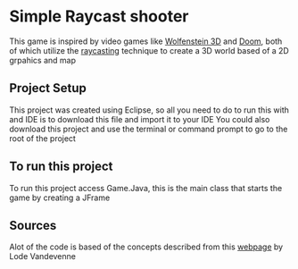 # Simple Raycast shooter
This game is inspired by video games like [Wolfenstein 3D](https://en.wikipedia.org/wiki/Wolfenstein_3D) and [Doom](https://en.wikipedia.org/wiki/Doom_(1993_video_game)), both of which utilize the [raycasting](https://en.wikipedia.org/wiki/Ray_casting) technique to create a 3D world based of a 2D grpahics and map

## Project Setup
This project was created using Eclipse, so all you need to do to run this with and IDE is to download this file and import it to your IDE
You could also download this project and use the terminal or command prompt to go to the root of the project

## To run this project
To run this project access Game.Java, this is the main class that starts the game by creating a JFrame

## Sources
Alot of the code is based of the concepts described from this [webpage](https://lodev.org/cgtutor/raycasting.html) by Lode Vandevenne

